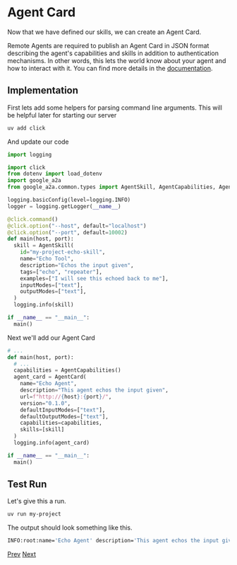 # Agent Card

Now that we have defined our skills, we can create an Agent Card.

Remote Agents are required to publish an Agent Card in JSON format describing the agent's capabilities and skills in addition to authentication mechanisms. In other words, this lets the world know about your agent and how to interact with it. You can find more details in the [documentation](../../topics/key-concepts.md#fundamental-communication-elements).

## Implementation <!-- {docsify-ignore} -->

First lets add some helpers for parsing command line arguments. This will be helpful later for starting our server

```bash
uv add click
```

And update our code

```python
import logging

import click
from dotenv import load_dotenv
import google_a2a
from google_a2a.common.types import AgentSkill, AgentCapabilities, AgentCard

logging.basicConfig(level=logging.INFO)
logger = logging.getLogger(__name__)

@click.command()
@click.option("--host", default="localhost")
@click.option("--port", default=10002)
def main(host, port):
  skill = AgentSkill(
    id="my-project-echo-skill",
    name="Echo Tool",
    description="Echos the input given",
    tags=["echo", "repeater"],
    examples=["I will see this echoed back to me"],
    inputModes=["text"],
    outputModes=["text"],
  )
  logging.info(skill)

if __name__ == "__main__":
  main()

```

Next we'll add our Agent Card

```python
# ...
def main(host, port):
  # ...
  capabilities = AgentCapabilities()
  agent_card = AgentCard(
    name="Echo Agent",
    description="This agent echos the input given",
    url=f"http://{host}:{port}/",
    version="0.1.0",
    defaultInputModes=["text"],
    defaultOutputModes=["text"],
    capabilities=capabilities,
    skills=[skill]
  )
  logging.info(agent_card)

if __name__ == "__main__":
  main()
```

## Test Run <!-- {docsify-ignore} -->

Let's give this a run.

```bash
uv run my-project
```

The output should look something like this.

```bash
INFO:root:name='Echo Agent' description='This agent echos the input given' url='http://localhost:10002/' provider=None version='0.1.0' documentationUrl=None capabilities=AgentCapabilities(streaming=False, pushNotifications=False, stateTransitionHistory=False) authentication=None defaultInputModes=['text'] defaultOutputModes=['text'] skills=[AgentSkill(id='my-project-echo-skill', name='Echo Tool', description='Echos the input given', tags=['echo', 'repeater'], examples=['I will see this echoed back to me'], inputModes=['text'], outputModes=['text'])]
```

[Prev](./4-agent-skills.md)
[Next](./6-start-server.md)
